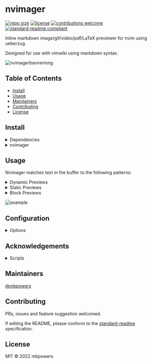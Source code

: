 # nvimager
[![repo size](https://img.shields.io/github/repo-size/liyasthomas/banner.svg)](https://github.com/liyasthomas/banner/archive/master.zip)
[![license](https://img.shields.io/github/license/liyasthomas/banner.svg)](https://github.com/liyasthomas/banner/blob/master/LICENSE)
[![contributions welcome](https://img.shields.io/badge/contributions-welcome-brightgreen.svg?style=flat)](https://github.com/liyasthomas/banner/issues)
[![standard-readme compliant](https://img.shields.io/badge/readme%20style-standard-brightgreen.svg?style=rounded)](https://github.com/RichardLitt/standard-readme)

Inline markdown image/gif/video/pdf/LaTeX previewer for nvim using ueberzug.

Designed for use with vimwiki using markdown syntax.

![nvimagerbannerlong](https://user-images.githubusercontent.com/45055485/161781452-fd634c85-57dd-431b-a41a-770185a34262.png)

## Table of Contents

- [Install](#install)
- [Usage](#usage)
- [Maintainers](#maintainers)
- [Contributing](#contributing)
- [License](#license)

## Install

<details>
  <summary>Dependencies</summary>

- [Üeberzug](https://github.com/ueber-devel/ueberzug) (Necessary)
- [pdftoppm](https://linux.die.net/man/1/pdftoppm) (PDF/LaTeX)
- [ffmpeg](https://ffmpeg.org/) (Video)
- [imagemagick](https://imagemagick.org/index.php) (GIF/Video)
- [pdfTex](https://tug.org/applications/pdftex/) (LaTeX)

</details>

<details>
  <summary>nvimager</summary>
  Download using your preffered plugin manager, otherwise here are instructions for Vim-Plug.

1. Install [junegunn/vim-plug](https://github.com/junegunn/vim-plug).

2. Add plugin to vim-plug block in `vimrc`.
```vim
call plug#begin[]
  Plug 'mbpowers/nvimager'
call plug#end[]
```

3. Add keybinding in `vimrc`.

`nmap <leader>qq <Plug>NvimagerToggle`

4. Restart nvim, and run `:PlugInstall`.
</details>

## Usage

Nvimager matches text in the buffer to the following patterns:
<details>
  <summary>Dynamic Previews</summary>

`[name](file:path)` or `$ equation $`

- Height is determined by number empty lines below (excluding line with EOF).
- Width is the width of the terminal.
- Will update on the fly on BufTextChanged.

</details>

<details>
  <summary>Static Previews</summary>

`[name](file:path)<!--widthxheight-->` or ***TODO*** ~`$ equation $<!--widthxheight-->`~

- Width and height are measured in terminal cells.
- The html comment `<!--comment-->` is allowed either two or three hyphens per side.
- On creation a static image will insert filler text, consisting of full block characters, "█", in exactly the cells of the preview.
- ***Do not delete filler text!*** Filler text will be deleted upon BufWrite, deletion of the link pattern, or when nvimager is toggled off.
- Filler text is removed `PreBufWrite` and replaced `PostBufWrite`, so you don't have to toggle to avoid writing filler lines to your file.
- ***Do not have multiple static previews on one line!***
- Must toggle nvimager to update size.

</details>

<details>
  <summary>Block Previews</summary>

- ***TODO***

</details>

![example](https://user-images.githubusercontent.com/45055485/162593883-2962d821-6566-476c-9ceb-d62ac4c4217b.gif)

## Configuration

<details>
  <summary>Options</summary>

You can set these in your `init.vim`:

| option                  | default       | description                                        |
|-------------------------|---------------|----------------------------------------------------|
| nvimager#autostart      | 0             | start on BufEnter?                                 |
| nvimager#title          | 1             | print titles?                                      |
| nvimager#dynamic_scaler | 'fit_contain' | see [Üeberzug](https://github.com/seebye/ueberzug) |
| nvimager#static_scaler  | 'forced_cover'| see [Üeberzug](https://github.com/seebye/ueberzug) |


```vim
let g:nvimager#autostart = 0
let g:nvimager#title = 1
let g:nvimager#dynamic_scaler = 'fit_contain'
let g:nvimager#static_scaler = 'forced_cover'
  ```

</details>

## Acknowledgements

<details>
  <summary>Scripts</summary>

[vimg](https://github.com/nvim-telescope/telescope-media-files.nvim/blob/master/scripts/vimg)

[animated_thumbnail_gen.sh](https://gist.github.com/Voldrix/84a01b602e5d6c53c2b67e156bf26a10)

[neovim-plugins-in-lua](https://dev.to/2nit/how-to-write-neovim-plugins-in-lua-5cca)

</details>

## Maintainers

[@mbpowers](https://github.com/mbpowers)

## Contributing

PRs, issues and feature suggestion welcomed.

If editing the README, please conform to the [standard-readme](https://github.com/RichardLitt/standard-readme) specification.

## License

MIT © 2022 mbpowers
